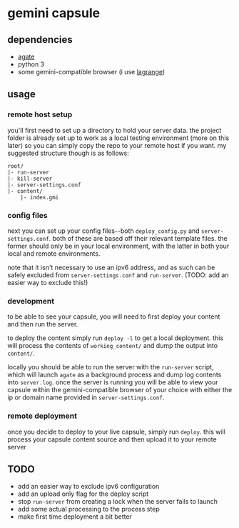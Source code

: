 # gemini capsule

## dependencies
- [agate](https://github.com/mbrubeck/agate)
- python 3
- some gemini-compatible browser (i use [lagrange](https://github.com/skyjake/lagrange))

## usage

### remote host setup
you'll first need to set up a directory to hold your server data. the project folder is already set up to work as a local testing environment (more on this later) so you can simply copy the repo to your remote host if you want. my suggested structure though is as follows:
```
root/
|- run-server
|- kill-server
|- server-settings.conf
|- content/
    |- index.gmi
```

### config files
next you can set up your config files--both `deploy_config.py` and `server-settings.conf`. both of these are based off their relevant template files. the former should only be in your local environment, with the latter in both your local and remote environments.

note that it isn't necessary to use an ipv6 address, and as such can be safely excluded from `server-settings.conf` and `run-server`. (TODO: add an easier way to exclude this!)

### development
to be able to see your capsule, you will need to first deploy your content and then run the server.

to deploy the content simply run `deploy -l` to get a local deployment. this will process the contents of `working_content/` and dump the output into `content/`.

locally you should be able to run the server with the `run-server` script, which will launch `agate` as a background process and dump log contents into `server.log`. once the server is running you will be able to view your capsule within the gemini-compatible browser of your choice with either the ip or domain name provided in `server-settings.conf`.

### remote deployment
once you decide to deploy to your live capsule, simply run `deploy`. this will process your capsule content source and then upload it to your remote server

## TODO
- add an easier way to exclude ipv6 configuration
- add an upload only flag for the deploy script
- stop `run-server` from creating a lock when the server fails to launch
- add some actual processing to the process step
- make first time deployment a bit better
